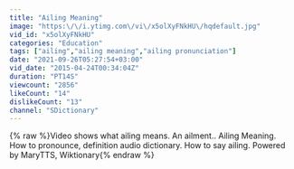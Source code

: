 ```yaml
---
title: "Ailing Meaning"
image: "https:\/\/i.ytimg.com\/vi\/x5olXyFNkHU\/hqdefault.jpg"
vid_id: "x5olXyFNkHU"
categories: "Education"
tags: ["ailing","ailing meaning","ailing pronunciation"]
date: "2021-09-26T05:27:54+03:00"
vid_date: "2015-04-24T00:34:04Z"
duration: "PT14S"
viewcount: "2856"
likeCount: "14"
dislikeCount: "13"
channel: "SDictionary"
---
```

{% raw %}Video shows what ailing means. An ailment..  Ailing Meaning. How to pronounce, definition audio dictionary. How to say ailing. Powered by MaryTTS, Wiktionary{% endraw %}

